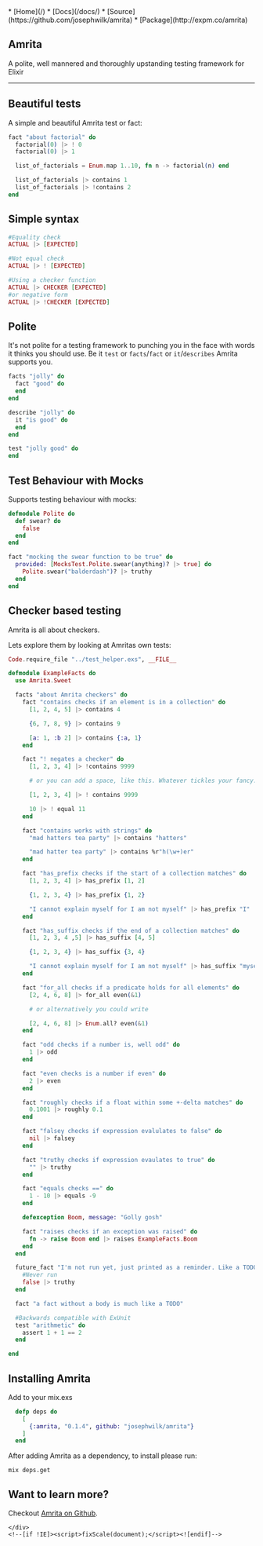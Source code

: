 <!doctype html>
<html>
<head>
  <meta charset="utf-8">
  <meta http-equiv="X-UA-Compatible" content="chrome=1">
  <title>Amrita: Polite Testing Framework for Elixir</title>
  <link rel="stylesheet" href="stylesheets/styles.css">
  <link rel="stylesheet" href="stylesheets/pygment_trac.css">
  <script src="https://ajax.googleapis.com/ajax/libs/jquery/1.7.1/jquery.min.js"></script>
  <script src="javascripts/respond.js"></script>
  <!--[if lt IE 9]>
    <script src="//html5shiv.googlecode.com/svn/trunk/html5.js"></script>
  <![endif]-->
  <!--[if lt IE 8]>
  <link rel="stylesheet" href="stylesheets/ie.css">
  <![endif]-->
  <meta name="viewport" content="width=device-width, initial-scale=1, user-scalable=no">
  <link href='http://fonts.googleapis.com/css?family=EB+Garamond' rel='stylesheet' type='text/css'>
</head>
<body>

<div id="menu-primary" class="menu-container">
  <div class="menu">
 *   [Home](/)
 *   [Docs](/docs/)
 *   [Source](https://github.com/josephwilk/amrita)
 *   [Package](http://expm.co/amrita)
  </div>
</div>

<div class="wrapper">
  <section>
    <div id="title">

# Amrita

A polite, well mannered and thoroughly upstanding testing framework for Elixir

* * *

</div>

## Beautiful tests

A simple and beautiful Amrita test or fact:

```elixir
fact "about factorial" do
  factorial(0) |> ! 0
  factorial(0) |> 1

  list_of_factorials = Enum.map 1..10, fn n -> factorial(n) end

  list_of_factorials |> contains 1
  list_of_factorials |> !contains 2
end
```

## Simple syntax

```elixir
#Equality check
ACTUAL |> [EXPECTED]

#Not equal check
ACTUAL |> ! [EXPECTED]

#Using a checker function
ACTUAL |> CHECKER [EXPECTED]
#or negative form
ACTUAL |> !CHECKER [EXPECTED]
```

## Polite

It's not polite for a testing framework to punching you in the face with words it thinks you should use.
Be it `test` or `facts`/`fact` or `it`/`describes` Amrita supports you.

```elixir
facts "jolly" do
  fact "good" do
  end
end

describe "jolly" do
  it "is good" do
  end
end

test "jolly good" do
end
```

## Test Behaviour with Mocks

Supports testing behaviour with mocks:

```elixir
defmodule Polite do
  def swear? do
    false
  end
end

fact "mocking the swear function to be true" do
  provided: [MocksTest.Polite.swear(anything)? |> true] do
    Polite.swear("balderdash")? |> truthy
  end
end
```

## Checker based testing

Amrita is all about checkers.

Lets explore them by looking at Amritas own tests:

```elixir
Code.require_file "../test_helper.exs", __FILE__

defmodule ExampleFacts do
  use Amrita.Sweet

  facts "about Amrita checkers" do
    fact "contains checks if an element is in a collection" do
      [1, 2, 4, 5] |> contains 4

      {6, 7, 8, 9} |> contains 9

      [a: 1, :b 2] |> contains {:a, 1}
    end

    fact "! negates a checker" do
      [1, 2, 3, 4] |> !contains 9999

      # or you can add a space, like this. Whatever tickles your fancy.

      [1, 2, 3, 4] |> ! contains 9999

      10 |> ! equal 11
    end

    fact "contains works with strings" do
      "mad hatters tea party" |> contains "hatters"

      "mad hatter tea party" |> contains %r"h(\w+)er"
    end

    fact "has_prefix checks if the start of a collection matches" do
      [1, 2, 3, 4] |> has_prefix [1, 2]

      {1, 2, 3, 4} |> has_prefix {1, 2}

      "I cannot explain myself for I am not myself" |> has_prefix "I"
    end

    fact "has_suffix checks if the end of a collection matches" do
      [1, 2, 3, 4 ,5] |> has_suffix [4, 5]

      {1, 2, 3, 4} |> has_suffix {3, 4}

      "I cannot explain myself for I am not myself" |> has_suffix "myself"
    end

    fact "for_all checks if a predicate holds for all elements" do
      [2, 4, 6, 8] |> for_all even(&1)

      # or alternatively you could write

      [2, 4, 6, 8] |> Enum.all? even(&1)
    end

    fact "odd checks if a number is, well odd" do
      1 |> odd
    end

    fact "even checks is a number if even" do
      2 |> even
    end

    fact "roughly checks if a float within some +-delta matches" do
      0.1001 |> roughly 0.1
    end

    fact "falsey checks if expression evalulates to false" do
      nil |> falsey
    end

    fact "truthy checks if expression evaulates to true" do
      "" |> truthy
    end

    fact "equals checks ==" do
      1 - 10 |> equals -9
    end

    defexception Boom, message: "Golly gosh"

    fact "raises checks if an exception was raised" do
      fn -> raise Boom end |> raises ExampleFacts.Boom
    end
  end

  future_fact "I'm not run yet, just printed as a reminder. Like a TODO" do
    #Never run
    false |> truthy
  end

  fact "a fact without a body is much like a TODO"

  #Backwards compatible with ExUnit
  test "arithmetic" do
    assert 1 + 1 == 2
  end

end
```

## [<span class="octicon octicon-link"></span>](#install)Installing Amrita

Add to your mix.exs

```elixir
  defp deps do
    [
      {:amrita, "0.1.4", github: "josephwilk/amrita"}
    ]
  end
```

After adding Amrita as a dependency, to install please run:

`mix deps.get`

## Want to learn more?

Checkout [Amrita on Github](https://github.com/josephwilk/amrita).

</section>

    </div>
    <!--[if !IE]><script>fixScale(document);</script><![endif]-->

  </body>
</html>
